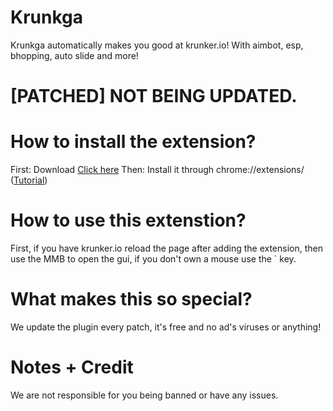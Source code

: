 # Krunkga
Krunkga automatically makes you good at krunker.io! With aimbot, esp, bhopping, auto slide and more!

# [PATCHED] NOT BEING UPDATED.
# How to install the extension?
First: Download [Click here](https://github.com/iiGozo/krunkga/releases/download/1.0.0/Krunkga.zip)
Then: Install it through chrome://extensions/ ([Tutorial](https://www.youtube.com/watch?v=hIRX1dpfqHc))


# How to use this extenstion?
First, if you have krunker.io reload the page after adding the extension, then use the MMB to open the gui, if you don't own a mouse use the \` key.
# What makes this so special?
We update the plugin every patch, it's free and no ad's viruses or anything!
# Notes + Credit
We are not responsible for you being banned or have any issues. 
